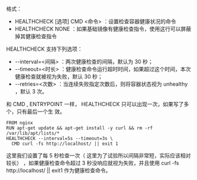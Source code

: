 格式：
- HEALTHCHECK [选项] CMD <命令> ：设置检查容器健康状况的命令
- HEALTHCHECK NONE ：如果基础镜像有健康检查指令，使用这行可以屏蔽掉其健康检查指令


HEALTHCHECK 支持下列选项：
* --interval=<间隔> ：两次健康检查的间隔，默认为 30 秒；
* --timeout=<时长> ：健康检查命令运行超时时间，如果超过这个时间，本次健康检查就被视为失败，默认 30 秒；
* --retries=<次数> ：当连续失败指定次数后，则将容器状态视为 unhealthy ，默认 3
次。

和 CMD , ENTRYPOINT 一样， HEALTHCHECK 只可以出现一次，如果写了多个，只有最后一个生
效。

```
FROM nginx
RUN apt-get update && apt-get install -y curl && rm -rf /var/lib/apt/lists/*
HEALTHCHECK --interval=5s --timeout=3s \
  CMD curl -fs http://localhost/ || exit 1
```


这里我们设置了每 5 秒检查一次（ 这里为了试验所以间隔非常短，实际应该相对较长） ，如果健康检查命令超过 3 秒没响应就视为失败，并且使用 curl -fs http://localhost/ || exit1 作为健康检查命令。
